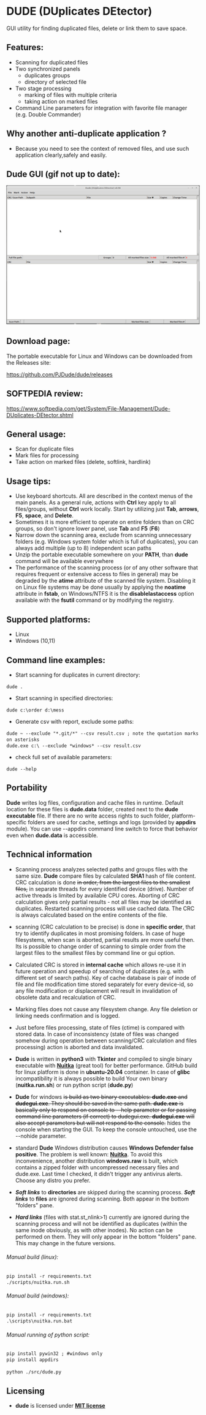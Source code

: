 # DUDE (DUplicates DEtector)

GUI utility for finding duplicated files, delete or link them to save space.

## Features:
- Scanning for duplicated files
- Two synchronized panels
  - duplicates groups
  - directory of selected file
- Two stage processing
  - marking of files with multiple criteria
  - taking action on marked files
- Command Line parameters for integration with favorite file manager (e.g. Double Commander)

## Why another anti-duplicate application ?
- Because you need to see the context of removed files, and use such application clearly,safely and easily.

## Dude GUI (gif not up to date):
![image info](./info/dude.gif)

## Download page:
The portable executable for Linux and Windows can be downloaded from the Releases site:

https://github.com/PJDude/dude/releases

## SOFTPEDIA review:
https://www.softpedia.com/get/System/File-Management/Dude-DUplicates-DEtector.shtml

## General usage:
- Scan for duplicate files
- Mark files for processing
- Take action on marked files (delete, softlink, hardlink)

## Usage tips:
- Use keyboard shortcuts. All are described in the context menus of the main panels. As a general rule, actions with **Ctrl** key apply to all files/groups, without **Ctrl** work locally. Start by utilizing just **Tab**, **arrows**, **F5**, **space**, and **Delete**.
- Sometimes it is more efficient to operate on entire folders than on CRC groups, so don't ignore lower panel, use **Tab** and **F5** (**F6**)
- Narrow down the scanning area, exclude from scanning unnecessary folders (e.g. Windows system folder which is full of duplicates), you can always add multiple (up to 8) independent scan paths
- Unzip the portable executable somewhere on your **PATH**, than **dude** command will be available everywhere
- The performance of the scanning process (or of any other software that requires frequent or extensive access to files in general) may be degraded by the **atime** attribute of the scanned file system. Disabling it on Linux file systems may be done usually by applying the **noatime** attribute in **fstab**, on Windows/NTFS it is the **disablelastaccess** option available with the **fsutil** command or by modifying the registry.

## Supported platforms:
- Linux
- Windows (10,11)

## Command line examples:
* Start scanning for duplicates in current directory:
```
dude .
```
* Start scanning in specified directories:
```
dude c:\order d:\mess
```
* Generate csv with report, exclude some paths:
```
dude ~ --exclude "*.git/*" --csv result.csv ; note the quotation marks on asterisks
dude.exe c:\ --exclude *windows* --csv result.csv
```
* check full set of available parameters:
```
dude --help
```

## Portability
**Dude** writes log files, configuration and cache files in runtime. Default location for these files is **dude.data** folder, created next to the **dude executable** file. If there are no write access rights to such folder, platform-specific folders are used for cache, settings and logs (provided by **appdirs** module). You can use --appdirs command line switch to force that behavior even when **dude.data** is accessible.


## Technical information
- Scanning process analyzes selected paths and groups files with the same size. **Dude** compare files by calculated **SHA1** hash of file content. CRC calculation is done ~~in order, from the largest files to the smallest files,~~ in separate threads for every identified device (drive). Number of active threads is limited by available CPU cores. Aborting of CRC calculation gives only partial results - not all files may be identified as duplicates. Restarted scanning process will use cached data. The CRC is always calculated based on the entire contents of the file.
- scanning (CRC calculation to be precise) is done in **specific order**, that try to identify duplicates in most promising folders. In case of huge filesystems, when scan is aborted, partial results are more useful then. Its is possible to change order of scanning to simple order from the largest files to the smallest files by command line or gui option.
- Calculated CRC is stored in **internal cache** which allows re-use it in future operation and speedup of searching of duplicates (e.g. with different set of search paths). Key of cache database is pair of inode of file and file modification time stored separately for every device-id, so any file modification or displacement will result in invalidation of obsolete data and recalculation of CRC.
- Marking files does not cause any filesystem change. Any file deletion or linking needs confirmation and is logged.
- Just before files processing, state of files (ctime) is compared with stored data. In case of inconsistency (state of files was changed somehow during operation between scanning/CRC calculation and files processing) action is aborted and data invalidated.
- **Dude** is written in **python3** with **Tkinter** and compiled to single binary executable with **[Nuitka](https://github.com/Nuitka/Nuitka)** (great tool) for better performance. GitHub build for linux platform is done in **ubuntu-20.04** container. In case of **glibc** incompatibility it is always possible to build Your own binary (**nuitka.run.sh**) or run python script (**dude.py**)
- **Dude** for windows ~~is build as two binary executables: **dude.exe** and **dudegui.exe**. They should be saved in the same path. **dude.exe** is basically only to respond on console to --help parameter or for passing command line parameters (if correct) to dudegui.exe. **dudegui.exe** will also accept parameters but will not respond to the console.~~ hides the console when starting the GUI. To keep the console untouched, use the --nohide parameter.
- standard **Dude** Windows distribution causes **Windows Defender false positive**. The problem is well known: **[Nuitka](https://nuitka.net/doc/user-manual.html#windows-virus-scanners)**. To avoid this inconvenience, another distribution **windows.raw** is built, which contains a zipped folder with uncompressed necessary files and dude.exe. Last time I checked, it didn't trigger any antivirus alerts. Choose any distro you prefer.

- ***Soft links*** to **directories** are skipped during the scanning process. ***Soft links*** to **files** are ignored during scanning. Both appear in the bottom "folders" pane.
- ***Hard links*** (files with stat.st_nlink>1) currently are ignored during the scanning process and will not be identified as duplicates (within the same inode obviously, as with other inodes). No action can be performed on them. They will only appear in the bottom "folders" pane. This may change in the future versions.

###### Manual build (linux):
```
pip install -r requirements.txt
./scripts/nuitka.run.sh
```
###### Manual build (windows):
```
pip install -r requirements.txt
.\scripts\nuitka.run.bat
```
###### Manual running of python script:
```
pip install pywin32 ; #windows only
pip install appdirs

python ./src/dude.py
```

## Licensing
- **dude** is licensed under **[MIT license](./LICENSE)**
